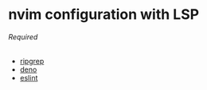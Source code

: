 # nvim configuration with LSP

###### Required
- [ripgrep](https://github.com/BurntSushi/ripgrep)
- [deno](https://github.com/denoland/deno)
- [eslint](https://www.npmjs.com/package/eslint)
